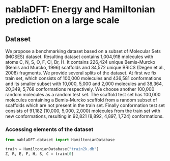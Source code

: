 # nablaDFT: Energy and Hamiltonian prediction on a large scale
## Dataset

We propose a benchmarking dataset based on a subset of Molecular Sets (MOSES) dataset. Resulting dataset contains 1,004,918 molecules with atoms C, N, S, O, F, Cl, Br, H. It contains 226,424 unique Bemis-Murcko (Bemis and Murcko, 1996) scaffolds and 34,572 unique BRICS (Degen et al., 2008) fragments.
We provide several splits of the dataset. At first we fix train set, which consists of 100,000 molecules and 436,581 conformations and its smaller subset with 10,000, 5,000 and 2,000 molecules and 38,364, 20,349, 5,768 conformations respectively. We choose another 100,000 random molecules as a random test set. The scaffold test set has 100,000 molecules containing a Bemis-Murcko scaffold from a random subset of scaffolds which are not present in the train set. Finally conformation test set consists of 91,182 (10,000, 5,000, 2,000) molecules from the train set with new conformations, resulting in 92,821 (8,892, 4,897, 1,724) conformations.

### Accessing elements of the dataset

```python
from nablaDFT.dataset import HamiltonianDatabase

train = HamiltonianDatabase("train2k.db")
Z, R, E, F, H, S, C = train[0]
```